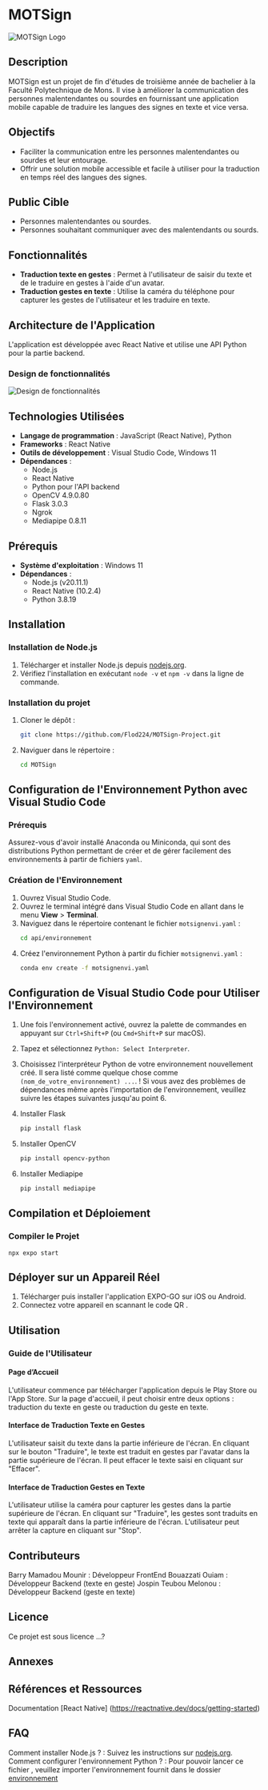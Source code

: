 # MOTSign
![MOTSign Logo](assets\LOGO2.png)

## Description
MOTSign est un projet de fin d'études de troisième année de bachelier à la Faculté Polytechnique de Mons. Il vise à améliorer la communication des personnes malentendantes ou sourdes en fournissant une application mobile capable de traduire les langues des signes en texte et vice versa.

## Objectifs
- Faciliter la communication entre les personnes malentendantes ou sourdes et leur entourage.
- Offrir une solution mobile accessible et facile à utiliser pour la traduction en temps réel des langues des signes.

## Public Cible
- Personnes malentendantes ou sourdes.
- Personnes souhaitant communiquer avec des malentendants ou sourds.

## Fonctionnalités
- **Traduction texte en gestes** : Permet à l'utilisateur de saisir du texte et de le traduire en gestes à l'aide d'un avatar.
- **Traduction gestes en texte** : Utilise la caméra du téléphone pour capturer les gestes de l'utilisateur et les traduire en texte.

## Architecture de l'Application
L'application est développée avec React Native et utilise une API Python pour la partie backend.

### Design de fonctionnalités
![Design de fonctionnalités](assets\architecture.png)

## Technologies Utilisées
- **Langage de programmation** : JavaScript (React Native), Python
- **Frameworks** : React Native
- **Outils de développement** : Visual Studio Code, Windows 11
- **Dépendances** : 
  - Node.js
  - React Native
  - Python pour l'API backend
  - OpenCV 4.9.0.80
  - Flask 3.0.3
  - Ngrok
  - Mediapipe 0.8.11

## Prérequis
- **Système d'exploitation** : Windows 11
- **Dépendances** :
  - Node.js (v20.11.1) 
  - React Native (10.2.4) 
  - Python 3.8.19

## Installation
### Installation de Node.js
1. Télécharger et installer Node.js depuis [nodejs.org](https://nodejs.org/).
2. Vérifiez l'installation en exécutant `node -v` et `npm -v` dans la ligne de commande.

### Installation du projet
1. Cloner le dépôt : 
    ```bash
    git clone https://github.com/Flod224/MOTSign-Project.git

2. Naviguer dans le répertoire :
    ```bash
    cd MOTSign

## Configuration de l'Environnement Python avec Visual Studio Code
### Prérequis
Assurez-vous d'avoir installé Anaconda ou Miniconda, qui sont des distributions Python permettant de créer et de gérer facilement des environnements à partir de fichiers `yaml`.

### Création de l'Environnement
1. Ouvrez Visual Studio Code.
2. Ouvrez le terminal intégré dans Visual Studio Code en allant dans le menu **View** > **Terminal**.
3. Naviguez dans le répertoire contenant le fichier `motsignenvi.yaml` :
    ```bash
    cd api/environnement

4. Créez l'environnement Python à partir du fichier `motsignenvi.yaml` :
    ```bash
    conda env create -f motsignenvi.yaml

## Configuration de Visual Studio Code pour Utiliser l'Environnement

1. Une fois l'environnement activé, ouvrez la palette de commandes en appuyant sur `Ctrl+Shift+P` (ou `Cmd+Shift+P` sur macOS).

2. Tapez et sélectionnez `Python: Select Interpreter`.

3. Choisissez l'interpréteur Python de votre environnement nouvellement créé. Il sera listé comme quelque chose comme `(nom_de_votre_environnement) ...`.
! Si vous avez des problèmes de dépendances même après l'importation de l'environnement, veuillez suivre les étapes suivantes jusqu'au point 6.
4. Installer Flask
    ```bash
    pip install flask
5.  Installer OpenCV
    ```bash
    pip install opencv-python
6. Installer Mediapipe
    ```bash
    pip install mediapipe 
   
## Compilation et Déploiement
### Compiler le Projet
    
    npx expo start

## Déployer sur un Appareil Réel

1. Télécharger puis installer l'application EXPO-GO sur iOS ou Android.
2.  Connectez votre appareil en scannant le code QR .


## Utilisation
### Guide de l'Utilisateur
#### Page d’Accueil
L'utilisateur commence par télécharger l'application depuis le Play Store ou l'App Store. Sur la page d'accueil, il peut choisir entre deux options : traduction du texte en geste ou traduction du geste en texte.

#### Interface de Traduction Texte en Gestes
L'utilisateur saisit du texte dans la partie inférieure de l'écran.
En cliquant sur le bouton "Traduire", le texte est traduit en gestes par l'avatar dans la partie supérieure de l'écran.
Il peut effacer le texte saisi en cliquant sur "Effacer".

#### Interface de Traduction Gestes en Texte
L'utilisateur utilise la caméra pour capturer les gestes dans la partie supérieure de l'écran.
En cliquant sur "Traduire", les gestes sont traduits en texte qui apparaît dans la partie inférieure de l'écran.
L'utilisateur peut arrêter la capture en cliquant sur "Stop".

## Contributeurs
Barry Mamadou Mounir : Développeur FrontEnd
Bouazzati Ouiam : Développeur Backend (texte en geste)
Jospin Teubou Melonou : Développeur Backend (geste en texte)

## Licence
Ce projet est sous licence ...?


## Annexes
## Références et Ressources
Documentation [React Native] (https://reactnative.dev/docs/getting-started)


## FAQ

Comment installer Node.js ? : Suivez les instructions sur [nodejs.org](https://nodejs.org/).
Comment configurer l'environnement Python ? : Pour pouvoir lancer ce fichier , veuillez importer l'environnement fournit dans le dossier [environnement](api/environnement)
